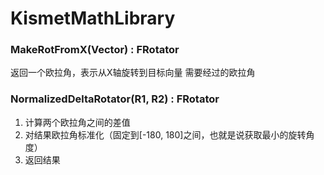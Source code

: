 # KismetMathLibrary

### MakeRotFromX(Vector) : FRotator

返回一个欧拉角，表示从X轴旋转到目标向量 需要经过的欧拉角

### NormalizedDeltaRotator(R1, R2) : FRotator

1. 计算两个欧拉角之间的差值
2. 对结果欧拉角标准化（固定到[-180, 180]之间，也就是说获取最小的旋转角度）
3. 返回结果
